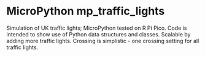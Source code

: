 # MicroPython mp_traffic_lights
Simulation of UK traffic lights; MicroPython tested on R Pi Pico.
Code is intended to show use of Python data structures and classes.
Scalable by adding more traffic lights.
Crossing is simplistic - one crossing setting for all traffic lights.